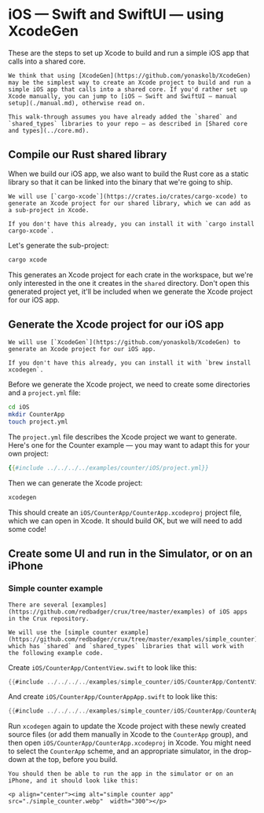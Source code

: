 # iOS — Swift and SwiftUI — using XcodeGen

These are the steps to set up Xcode to build and run a simple iOS app that calls
into a shared core.

```admonish tip
We think that using [XcodeGen](https://github.com/yonaskolb/XcodeGen) may be the simplest way to create an Xcode project to build and run a simple iOS app that calls into a shared core. If you'd rather set up Xcode manually, you can jump to [iOS — Swift and SwiftUI — manual setup](./manual.md), otherwise read on.
```

```admonish
This walk-through assumes you have already added the `shared` and `shared_types` libraries to your repo — as described in [Shared core and types](../core.md).
```

## Compile our Rust shared library

When we build our iOS app, we also want to build the Rust core as a static
library so that it can be linked into the binary that we're going to ship.

```admonish
We will use [`cargo-xcode`](https://crates.io/crates/cargo-xcode) to generate an Xcode project for our shared library, which we can add as a sub-project in Xcode.

If you don't have this already, you can install it with `cargo install cargo-xcode`.
```

Let's generate the sub-project:

```bash
cargo xcode
```

This generates an Xcode project for each crate in the workspace, but we're only
interested in the one it creates in the `shared` directory. Don't open this
generated project yet, it'll be included when we generate the Xcode project for
our iOS app.

## Generate the Xcode project for our iOS app

```admonish
We will use [`XcodeGen`](https://github.com/yonaskolb/XcodeGen) to generate an Xcode project for our iOS app.

If you don't have this already, you can install it with `brew install xcodegen`.
```

Before we generate the Xcode project, we need to create some directories and a
`project.yml` file:

```bash
cd iOS
mkdir CounterApp
touch project.yml
```

The `project.yml` file describes the Xcode project we want to generate. Here's
one for the Counter example — you may want to adapt this for your own project:

```yaml
{{#include ../../../../examples/counter/iOS/project.yml}}
```

Then we can generate the Xcode project:

```bash
xcodegen
```

This should create an `iOS/CounterApp/CounterApp.xcodeproj` project file, which
we can open in Xcode. It should build OK, but we will need to add some code!

## Create some UI and run in the Simulator, or on an iPhone

### Simple counter example

```admonish example
There are several [examples](https://github.com/redbadger/crux/tree/master/examples) of iOS apps in the Crux repository.

We will use the [simple counter example](https://github.com/redbadger/crux/tree/master/examples/simple_counter), which has `shared` and `shared_types` libraries that will work with the following example code.
```

Create `iOS/CounterApp/ContentView.swift` to look like this:

```swift
{{#include ../../../../examples/simple_counter/iOS/CounterApp/ContentView.swift}}
```

And create `iOS/CounterApp/CounterAppApp.swift` to look like this:

```swift
{{#include ../../../../examples/simple_counter/iOS/CounterApp/CounterAppApp.swift}}
```

Run `xcodegen` again to update the Xcode project with these newly created source
files (or add them manually in Xcode to the `CounterApp` group), and then open
`iOS/CounterApp/CounterApp.xcodeproj` in Xcode. You might need to select the
`CounterApp` scheme, and an appropriate simulator, in the drop-down at the top,
before you build.

```admonish success
You should then be able to run the app in the simulator or on an iPhone, and it should look like this:

<p align="center"><img alt="simple counter app" src="./simple_counter.webp"  width="300"></p>
```
